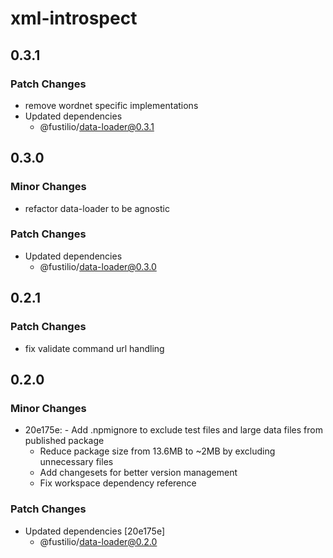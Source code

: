 # xml-introspect

## 0.3.1

### Patch Changes

- remove wordnet specific implementations
- Updated dependencies
  - @fustilio/data-loader@0.3.1

## 0.3.0

### Minor Changes

- refactor data-loader to be agnostic

### Patch Changes

- Updated dependencies
  - @fustilio/data-loader@0.3.0

## 0.2.1

### Patch Changes

- fix validate command url handling

## 0.2.0

### Minor Changes

- 20e175e: - Add .npmignore to exclude test files and large data files from published package
  - Reduce package size from 13.6MB to ~2MB by excluding unnecessary files
  - Add changesets for better version management
  - Fix workspace dependency reference

### Patch Changes

- Updated dependencies [20e175e]
  - @fustilio/data-loader@0.2.0
